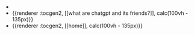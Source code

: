 -
- {{renderer :tocgen2, [[what are chatgpt and its friends?]], calc(100vh - 135px)}}
- {{renderer :tocgen2, [[home]], calc(100vh - 135px)}}